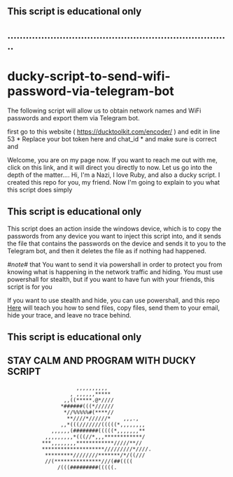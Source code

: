 ## This script is educational only
## .........................................................................
# ducky-script-to-send-wifi-password-via-telegram-bot
The following script will allow us to obtain network names and WiFi passwords and export them via Telegram bot.

first go to this website ( https://ducktoolkit.com/encoder/ ) and edit in line 53 * Replace your bot token here <BOT-TOKEN> and chat_id <CHAT-ID> * and make sure is correct and 

Welcome, you are on my page now. If you want to reach me out with me, click on this link, and it will direct you directly to now. Let us go into the depth of the matter....
Hi, I'm a Nazi, I love Ruby, and also a ducky script. I created this repo for you, my friend. Now I'm going to explain to you what this script does simply 
## This script is educational only

This script does an action inside the windows device, which is to copy the passwords from any device you want to inject this script into, and it sends the file that contains the passwords on the device and sends it to you to the Telegram bot, and then it deletes the file as if nothing had happened.

*#note#* that You want to send it via powershall in order to protect you from knowing what is happening in the network traffic and hiding. You must use powershall for stealth, but if you want to have fun with your friends, this script is for you



If you want to use stealth and hide, you can use powershall, and this repo [Here](https://github.com/luke-manzo/USB-Rubber-Ducky-Obtain-Wifi-Passwords-and-Export-Them-VIA-Email.git
) will teach you how to send files, copy files, send them to your email, hide your trace, and leave no trace behind.

## This script is educational only

## STAY CALM AND PROGRAM WITH DUCKY SCRIPT 

                                                            
                                                            
                          ,,,,,,,,,,                        
                        , ,,,,,,*****                       
                      ,,((*****.@*////                      
                     *######(((*//////                      
                      *//%%%%%#(****//                                                            
                       **////*//////*    ,,,.,              
                     ,,*(((///////(((((*,,,,,,,,            
                  ,,,,,,(########(((((*,,,,,,,**            
                ,,,,,,,,,*(((//*,,,************/            
               ***,,,,,,,,************/////**//             
               ********************/////////*////.          
                *********////////*******/*/((///            
                //(***************///(##((((                
                    /(((#########(((((.                     
